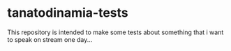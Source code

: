 # tanatodinamia-tests


This repository is intended to make some tests about something that i want to speak on stream one day... 